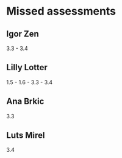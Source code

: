 # Missed assessments

## Igor Zen
3.3 - 3.4

## Lilly Lotter
1.5 - 1.6 - 3.3 - 3.4

## Ana Brkic
3.3

## Luts Mirel
3.4

